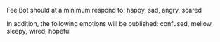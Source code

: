 FeelBot should at a minimum respond to:
happy, sad, angry, scared

In addition, the following emotions will be published:
confused, mellow, sleepy, wired, hopeful
